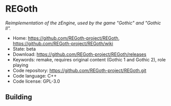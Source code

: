 # REGoth

_Reimplementation of the zEngine, used by the game "Gothic" and "Gothic II"._

- Home: https://github.com/REGoth-project/REGoth, https://github.com/REGoth-project/REGoth/wiki
- State: beta
- Download: https://github.com/REGoth-project/REGoth/releases
- Keywords: remake, requires original content (Gothic 1 and Gothic 2), role playing
- Code repository: https://github.com/REGoth-project/REGoth.git
- Code language: C++
- Code license: GPL-3.0

## Building

